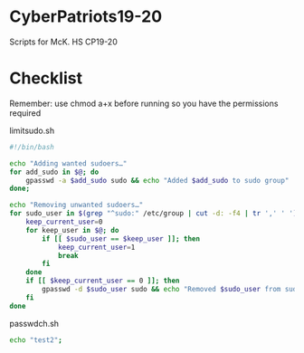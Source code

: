 # CyberPatriots19-20
Scripts for McK. HS CP19-20

# Checklist

Remember: use chmod a+x <file-name> before running so you have the permissions required

limitsudo.sh

```bash
#!/bin/bash

echo "Adding wanted sudoers…"
for add_sudo in $@; do
    gpasswd -a $add_sudo sudo && echo "Added $add_sudo to sudo group"
done;

echo "Removing unwanted sudoers…"
for sudo_user in $(grep "^sudo:" /etc/group | cut -d: -f4 | tr ',' ' '); do
    keep_current_user=0
    for keep_user in $@; do
        if [[ $sudo_user == $keep_user ]]; then
            keep_current_user=1
            break
        fi
    done
    if [[ $keep_current_user == 0 ]]; then
        gpasswd -d $sudo_user sudo && echo "Removed $sudo_user from sudo group"
    fi
done
```

passwdch.sh

```bash
echo "test2";
```
